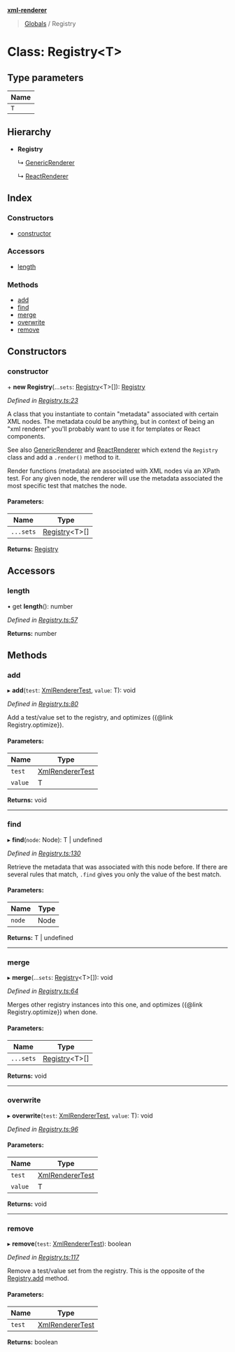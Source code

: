 **[xml-renderer](../README.md)**

> [Globals](../README.md) / Registry

# Class: Registry<T\>

## Type parameters

Name |
------ |
`T` |

## Hierarchy

* **Registry**

  ↳ [GenericRenderer](genericrenderer.md)

  ↳ [ReactRenderer](reactrenderer.md)

## Index

### Constructors

* [constructor](registry.md#constructor)

### Accessors

* [length](registry.md#length)

### Methods

* [add](registry.md#add)
* [find](registry.md#find)
* [merge](registry.md#merge)
* [overwrite](registry.md#overwrite)
* [remove](registry.md#remove)

## Constructors

### constructor

\+ **new Registry**(...`sets`: [Registry](registry.md)<T\>[]): [Registry](registry.md)

*Defined in [Registry.ts:23](https://github.com/wvbe/xml-renderer/blob/3c64d30/src/Registry.ts#L23)*

A class that you instantiate to contain "metadata" associated with certain XML nodes. The metadata could be anything,
but in context of being an "xml renderer" you'll probably want to use it for templates or React components.

See also [GenericRenderer](genericrenderer.md) and [ReactRenderer](reactrenderer.md) which extend the `Registry` class and add a `.render()`
method to it.

Render functions (metadata) are associated with XML nodes via an XPath test. For any given node, the renderer will
use the metadata associated the most specific test that matches the node.

#### Parameters:

Name | Type |
------ | ------ |
`...sets` | [Registry](registry.md)<T\>[] |

**Returns:** [Registry](registry.md)

## Accessors

### length

• get **length**(): number

*Defined in [Registry.ts:57](https://github.com/wvbe/xml-renderer/blob/3c64d30/src/Registry.ts#L57)*

**Returns:** number

## Methods

### add

▸ **add**(`test`: [XmlRendererTest](../README.md#xmlrenderertest), `value`: T): void

*Defined in [Registry.ts:80](https://github.com/wvbe/xml-renderer/blob/3c64d30/src/Registry.ts#L80)*

Add a test/value set to the registry, and optimizes ({@link Registry.optimize}).

#### Parameters:

Name | Type |
------ | ------ |
`test` | [XmlRendererTest](../README.md#xmlrenderertest) |
`value` | T |

**Returns:** void

___

### find

▸ **find**(`node`: Node): T \| undefined

*Defined in [Registry.ts:130](https://github.com/wvbe/xml-renderer/blob/3c64d30/src/Registry.ts#L130)*

Retrieve the metadata that was associated with this node before. If there are several rules that match, `.find`
gives you only the value of the best match.

#### Parameters:

Name | Type |
------ | ------ |
`node` | Node |

**Returns:** T \| undefined

___

### merge

▸ **merge**(...`sets`: [Registry](registry.md)<T\>[]): void

*Defined in [Registry.ts:64](https://github.com/wvbe/xml-renderer/blob/3c64d30/src/Registry.ts#L64)*

Merges other registry instances into this one, and optimizes ({@link Registry.optimize}) when done.

#### Parameters:

Name | Type |
------ | ------ |
`...sets` | [Registry](registry.md)<T\>[] |

**Returns:** void

___

### overwrite

▸ **overwrite**(`test`: [XmlRendererTest](../README.md#xmlrenderertest), `value`: T): void

*Defined in [Registry.ts:96](https://github.com/wvbe/xml-renderer/blob/3c64d30/src/Registry.ts#L96)*

#### Parameters:

Name | Type |
------ | ------ |
`test` | [XmlRendererTest](../README.md#xmlrenderertest) |
`value` | T |

**Returns:** void

___

### remove

▸ **remove**(`test`: [XmlRendererTest](../README.md#xmlrenderertest)): boolean

*Defined in [Registry.ts:117](https://github.com/wvbe/xml-renderer/blob/3c64d30/src/Registry.ts#L117)*

Remove a test/value set from the registry. This is the opposite of the [Registry.add](registry.md#add) method.

#### Parameters:

Name | Type |
------ | ------ |
`test` | [XmlRendererTest](../README.md#xmlrenderertest) |

**Returns:** boolean
